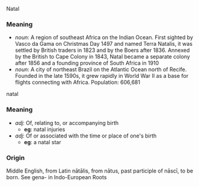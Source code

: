 Natal
### Meaning
+ _noun_: A region of southeast Africa on the Indian Ocean. First sighted by Vasco da Gama on Christmas Day 1497 and named Terra Natalis, it was settled by British traders in 1823 and by the Boers after 1836. Annexed by the British to Cape Colony in 1843, Natal became a separate colony after 1856 and a founding province of South Africa in 1910
+ _noun_: A city of northeast Brazil on the Atlantic Ocean north of Recife. Founded in the late 1590s, it grew rapidly in World War II as a base for flights connecting with Africa. Population: 606,681

natal
### Meaning
+ _adj_: Of, relating to, or accompanying birth
    + __eg__: natal injuries
+ _adj_: Of or associated with the time or place of one's birth
    + __eg__: a natal star

### Origin

Middle English, from Latin nātālis, from nātus, past participle of nāscī, to be born. See genə- in Indo-European Roots
